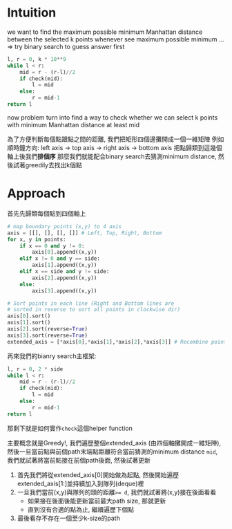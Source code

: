 # Intuition

we want to find the maximum possible minimum Manhattan distance between the selected k points
whenever see maximum possible minimum ... => try binary search to guess answer first

```py
l, r = 0, k * 10**9
while l < r:
    mid = r - (r-l)//2
    if check(mid):
        l = mid
    else:
        r = mid-1
return l
```

now problem turn into find a way to check whether we can select k points with minimum Manhattan distance at least mid

為了方便判斷每個點跟點之間的距離, 我們把矩形四個邊攤開成一個一維矩陣
例如順時鐘方向: left axis -> top axis -> right axis -> bottom axis
把點歸類到這幾個軸上後我們**排個序**
那麼我們就能配合binary search去猜測minimum distance, 然後試著greedily去找出k個點

# Approach

首先先歸類每個點到四個軸上

```py
# map boundary points (x,y) to 4 axis
axis = [[], [], [], []] # Left, Top, Right, Bottom
for x, y in points:
    if x == 0 and y != 0:
        axis[0].append((x,y))
    elif x != 0 and y == side:
        axis[1].append((x,y))
    elif x == side and y != side:
        axis[2].append((x,y))
    else:
        axis[3].append((x,y))

# Sort points in each line (Right and Bottom lines are
# sorted in reverse to sort all points in clockwise dir)
axis[0].sort()
axis[1].sort()
axis[2].sort(reverse=True)
axis[3].sort(reverse=True)
extended_axis = [*axis[0],*axis[1],*axis[2],*axis[3]] # Recombine points
```

再來我們的bianry search主框架:

```py
l, r = 0, 2 * side
while l < r:
    mid = r - (r-l)//2
    if check(mid):
        l = mid
    else:
        r = mid-1
return l
```

那剩下就是如何實作`check`這個helper function

主要概念就是Greedy!, 我們遍歷整個extended_axis (由四個軸攤開成一維矩陣), 然後一旦當前點與前個path末端點距離符合當前猜測的minimum distance `mid`, 我們就試著將當前點接在前個path後面, 然後試著更新

1. 首先我們將從extended_axis[0]開始做為起點, 然後開始遍歷extended_axis[1:]並持續加入到隊列(deque)裡
2. 一旦我們當前(x,y)與隊列的頭的距離`>= d`, 我們就試著將(x,y)接在後面看看
    - 如果接在後面後能更新當前最大path size, 那就更新
    - 直到沒有合適的點為止, 繼續遍歷下個點
3. 最後看存不存在一個至少k-size的path